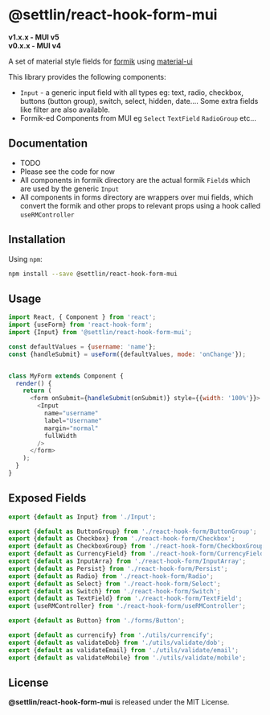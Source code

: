 # @settlin/react-hook-form-mui

**v1.x.x - MUI v5**  
**v0.x.x - MUI v4**

A set of material style fields for [formik](https://github.com/jaredpalmer/formik) using [material-ui](https://github.com/mui-org/material-ui)

This library provides the following components:

- `Input` - a generic input field with all types eg: text, radio, checkbox, buttons (button group), switch, select, hidden, date.... Some extra fields like filter are also available.
- Formik-ed Components from MUI eg `Select` `TextField` `RadioGroup` etc...

## Documentation

- TODO
- Please see the code for now
- All components in formik directory are the actual formik `Field`s which are used by the generic `Input`
- All components in forms directory are wrappers over mui fields, which convert the formik and other props to relevant props using a hook called `useRMController`

## Installation

Using `npm`:

```bash
npm install --save @settlin/react-hook-form-mui
```

## Usage

```js
import React, { Component } from 'react';
import {useForm} from 'react-hook-form';
import {Input} from '@settlin/react-hook-form-mui';

const defaultValues = {username: 'name'};
const {handleSubmit} = useForm({defaultValues, mode: 'onChange'});


class MyForm extends Component {
  render() {
    return (
      <form onSubmit={handleSubmit(onSubmit)} style={{width: '100%'}}>
        <Input
          name="username"
          label="Username"
          margin="normal"
          fullWidth
        />
      </form>
    );
  }
}

```

## Exposed Fields

```js
export {default as Input} from './Input';

export {default as ButtonGroup} from './react-hook-form/ButtonGroup';
export {default as Checkbox} from './react-hook-form/Checkbox';
export {default as CheckboxGroup} from './react-hook-form/CheckboxGroup';
export {default as CurrencyField} from './react-hook-form/CurrencyField';
export {default as InputArra} from './react-hook-form/InputArray';
export {default as Persist} from './react-hook-form/Persist';
export {default as Radio} from './react-hook-form/Radio';
export {default as Select} from './react-hook-form/Select';
export {default as Switch} from './react-hook-form/Switch';
export {default as TextField} from './react-hook-form/TextField';
export {useRMController} from './react-hook-form/useRMController';

export {default as Button} from './forms/Button';

export {default as currencify} from './utils/currencify';
export {default as validateDob} from './utils/validate/dob';
export {default as validateEmail} from './utils/validate/email';
export {default as validateMobile} from './utils/validate/mobile';
```

## License

**@settlin/react-hook-form-mui** is released under the MIT License.

